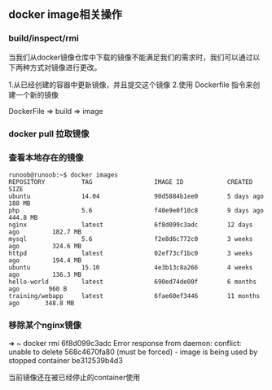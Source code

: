 ## docker image相关操作
### build/inspect/rmi
当我们从docker镜像仓库中下载的镜像不能满足我们的需求时，我们可以通过以下两种方式对镜像进行更改。

1.从已经创建的容器中更新镜像，并且提交这个镜像
2.使用 Dockerfile 指令来创建一个新的镜像

DockerFile => build => image

### docker pull 拉取镜像

### 查看本地存在的镜像
```
runoob@runoob:~$ docker images           
REPOSITORY          TAG                 IMAGE ID            CREATED             SIZE
ubuntu              14.04               90d5884b1ee0        5 days ago          188 MB
php                 5.6                 f40e9e0f10c8        9 days ago          444.8 MB
nginx               latest              6f8d099c3adc        12 days ago         182.7 MB
mysql               5.6                 f2e8d6c772c0        3 weeks ago         324.6 MB
httpd               latest              02ef73cf1bc0        3 weeks ago         194.4 MB
ubuntu              15.10               4e3b13c8a266        4 weeks ago         136.3 MB
hello-world         latest              690ed74de00f        6 months ago        960 B
training/webapp     latest              6fae60ef3446        11 months ago       348.8 MB
```

### 移除某个nginx镜像
➜  ~ docker rmi 6f8d099c3adc
Error response from daemon: conflict: unable to delete 568c4670fa80 (must be forced) - image is being used by stopped container be312539b4d3

当前镜像还在被已经停止的container使用